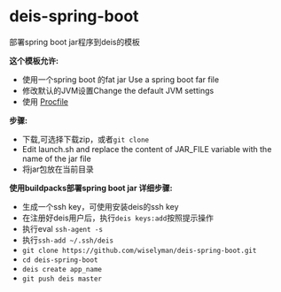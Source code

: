 deis-spring-boot
================

部署spring boot jar程序到deis的模板

**这个模板允许:**
- 使用一个spring boot 的fat jar Use a spring boot far file
- 修改默认的JVM设置Change the default JVM settings
- 使用 [Procfile](https://devcenter.heroku.com/articles/procfile)

**步骤:**
- 下载,可选择下载zip，或者`git clone`
- Edit launch.sh and replace the content of JAR_FILE variable with the name of the jar file
- 将jar包放在当前目录

**使用buildpacks部署spring boot jar 详细步骤:**
- 生成一个ssh key，可使用安装deis的ssh key
- 在注册好deis用户后，执行` deis keys:add `按照提示操作
- 执行eval `ssh-agent -s`  
- 执行`ssh-add ~/.ssh/deis`
- `git clone https://github.com/wiselyman/deis-spring-boot.git`
- `cd deis-spring-boot`
- `deis create app_name`
- `git push deis master`

